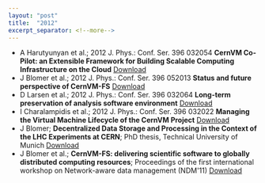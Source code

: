 ```yaml
---
layout: "post"
title:  "2012"
excerpt_separator: <!--more-->
---
```


- A Harutyunyan et al.; 2012 J. Phys.: Conf. Ser. 396 032054 **CernVM Co-Pilot: an Extensible Framework for Building Scalable Computing Infrastructure on the Cloud** [Download](http://iopscience.iop.org/1742-6596/396/3/032054)
- J Blomer et al.; 2012 J. Phys.: Conf. Ser. 396 052013 **Status and future perspective of CernVM-FS** [Download](http://iopscience.iop.org/1742-6596/396/5/052013)
- D Larsen et al.; 2012 J. Phys.: Conf. Ser. 396 032064 **Long-term preservation of analysis software environment** [Download](http://iopscience.iop.org/1742-6596/396/3/032064)
- I Charalampidis et al.; 2012 J. Phys.: Conf. Ser. 396 032022 **Managing the Virtual Machine Lifecycle of the CernVM Project** [Download](http://iopscience.iop.org/1742-6596/396/3/032022)
- J Blomer; **Decentralized Data Storage and Processing in the Context of the LHC Experiments at CERN**; PhD thesis, Technical University of Munich [Download](http://cdsweb.cern.ch/record/1462821/files/CERN-THESIS-2011-251.pdf)
- J Blomer et al.; **CernVM-FS: delivering scientific software to globally distributed computing resources**; Proceedings of the first international workshop on Network-aware data management (NDM'11) [Download](https://dl.acm.org/citation.cfm?id=2110217.2110225)

<!--more-->
